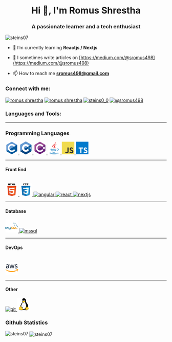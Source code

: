 <h1 align="center">Hi 👋, I'm Romus Shrestha</h1>
<h3 align="center">A passionate learner and a tech enthusiast</h3>

<p align="left"> <img src="https://komarev.com/ghpvc/?username=steins07&label=Profile%20views&color=0e75b6&style=flat" alt="steins07" /> </p>

- 🌱 I’m currently learning **Reactjs / Nextjs**

- 📝 I sometimes write articles on [https://medium.com/@sromus498](https://medium.com/@sromus498)

- 📫 How to reach me **sromus498@gmail.com**

<h3 align="left">Connect with me:</h3>
<p align="left">
<a href="https://www.linkedin.com/in/romus-shrestha" target="blank"><img align="center" src="https://raw.githubusercontent.com/rahuldkjain/github-profile-readme-generator/master/src/images/icons/Social/linked-in-alt.svg" alt="romus shrestha" height="30" width="40" /></a>
<a href="https://fb.com/romus.shrestha" target="blank"><img align="center" src="https://raw.githubusercontent.com/rahuldkjain/github-profile-readme-generator/master/src/images/icons/Social/facebook.svg" alt="romus shrestha" height="30" width="40" /></a>
<a href="https://instagram.com/steins0_0" target="blank"><img align="center" src="https://raw.githubusercontent.com/rahuldkjain/github-profile-readme-generator/master/src/images/icons/Social/instagram.svg" alt="steins0_0" height="30" width="40" /></a>
<a href="https://medium.com/@sromus498" target="blank"><img align="center" src="https://raw.githubusercontent.com/rahuldkjain/github-profile-readme-generator/master/src/images/icons/Social/medium.svg" alt="@sromus498" height="30" width="40" /></a>
</p>

<h3 align="left">Languages and Tools:</h3>
<hr>
<p align="left"> 
  <h3>Programming Languages</h3>
<a href="https://www.cprogramming.com/" target="_blank" rel="noreferrer"> 
  <img src="https://raw.githubusercontent.com/devicons/devicon/master/icons/c/c-original.svg" alt="c" width="40" height="40"/> 
</a>
 <a href="https://www.w3schools.com/cpp/" target="_blank" rel="noreferrer">
   <img src="https://raw.githubusercontent.com/devicons/devicon/master/icons/cplusplus/cplusplus-original.svg" alt="cplusplus" width="40" height="40"/>
 </a>
  <a href="https://www.w3schools.com/cs/" target="_blank" rel="noreferrer"> 
    <img src="https://raw.githubusercontent.com/devicons/devicon/master/icons/csharp/csharp-original.svg" alt="csharp" width="40" height="40"/>
  </a>
 <a href="https://www.java.com" target="_blank" rel="noreferrer"> 
   <img src="https://raw.githubusercontent.com/devicons/devicon/master/icons/java/java-original.svg" alt="java" width="40" height="40"/>
 </a>
  <a href="https://developer.mozilla.org/en-US/docs/Web/JavaScript" target="_blank" rel="noreferrer">
    <img src="https://raw.githubusercontent.com/devicons/devicon/master/icons/javascript/javascript-original.svg" alt="javascript" width="40" height="40"/> 
  </a>
    <a href="https://www.typescriptlang.org/" target="_blank" rel="noreferrer"> 
        <img src="https://raw.githubusercontent.com/devicons/devicon/master/icons/typescript/typescript-original.svg" alt="typescript" width="40" height="40"/> </a>
  <br>
  <hr>
<h4 align="left">Front End</h4>
  <br>
  <a href="https://www.w3.org/html/" target="_blank" rel="noreferrer"> 
  <img src="https://raw.githubusercontent.com/devicons/devicon/master/icons/html5/html5-original-wordmark.svg" alt="html5" width="40" height="40"/> </a> 
  <a href="https://www.w3schools.com/css/" target="_blank" rel="noreferrer"> <img src="https://raw.githubusercontent.com/devicons/devicon/master/icons/css3/css3-original-wordmark.svg" alt="css3" width="40" height="40"/> </a>
  <a href="https://angular.io" target="_blank" rel="noreferrer"> 
  <img src="https://angular.io/assets/images/logos/angular/angular.svg" alt="angular" width="40" height="40"/> </a>
  <a href="https://react.dev" target="_blank" rel="noreferrer">
  <img src="https://reactjs.org/logo-og.png" alt="react" width="40" height="40" />
</a>
<a href="https://nextjs.org" target="_blank" rel="noreferrer">
  <img src="https://nextjs.org/static/favicon/favicon-32x32.png" alt="nextjs" width="40" height="40" />
</a>
  <hr>
<h4>Database</h4>
 <a href="https://www.mysql.com/" target="_blank" rel="noreferrer">
   <img src="https://raw.githubusercontent.com/devicons/devicon/master/icons/mysql/mysql-original-wordmark.svg" alt="mysql" width="40" height="40"/>
 </a>
 <a href="https://www.microsoft.com/en-us/sql-server" target="_blank" rel="noreferrer">
 <img src="https://www.svgrepo.com/show/303229/microsoft-sql-server-logo.svg" alt="mssql" width="40" height="40"/> 
 </a>
 <br>
 <hr>
<h4 align="left">DevOps</h4>
  <br>
  <a href="https://aws.amazon.com" target="_blank" rel="noreferrer"> 
    <img src="https://raw.githubusercontent.com/devicons/devicon/master/icons/amazonwebservices/amazonwebservices-original-wordmark.svg" alt="aws" width="40" height="40"/> </a> 
  <br>
  <hr>
<h4>Other</h4>
<a href="https://git-scm.com/" target="_blank" rel="noreferrer">
  <img src="https://www.vectorlogo.zone/logos/git-scm/git-scm-icon.svg" alt="git" width="40" height="40"/> 
</a>
 <a href="https://www.linux.org/" target="_blank" rel="noreferrer">
   <img src="https://raw.githubusercontent.com/devicons/devicon/master/icons/linux/linux-original.svg" alt="linux" width="40" height="40"/>
 </a>
    </p>
    <h3>Github Statistics</h3>

<p><img align="left" src="https://github-readme-stats.vercel.app/api/top-langs?username=steins07&show_icons=true&locale=en&layout=compact" alt="steins07" /></p>

<p>&nbsp;<img align="center" src="https://github-readme-stats.vercel.app/api?username=steins07&show_icons=true&locale=en" alt="steins07" /></p>

